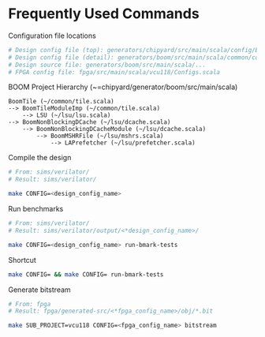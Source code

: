 # Frequently Used Commands

Configuration file locations
```bash
# Design config file (top): generators/chipyard/src/main/scala/config/BoomConfigs.scala
# Design config file (detail): generators/boom/src/main/scala/common/config-mixins.scala
# Design source file: generators/boom/src/main/scala/...
# FPGA config file: fpga/src/main/scala/vcu118/Configs.scala
```

BOOM Project Hierarchy (~=chipyard/generator/boom/src/main/scala)
```
BoomTile (~/common/tile.scala)
--> BoomTileModuleImp (~/common/tile.scala)
    --> LSU (~/lsu/lsu.scala)
--> BoomNonBlockingDCache (~/lsu/dcache.scala)
    --> BoomNonBlockingDCacheModule (~/lsu/dcache.scala)
        --> BoomMSHRFile (~/lsu/mshrs.scala)
            --> LAPrefetcher (~/lsu/prefetcher.scala)
```

Compile the design

```bash
# From: sims/verilator/
# Result: sims/verilator/

make CONFIG=<design_config_name>
```

Run benchmarks

```bash
# From: sims/verilator/
# Result: sims/verilator/output/<*design_config_name>/

make CONFIG=<design_config_name> run-bmark-tests
```

Shortcut
```bash
make CONFIG= && make CONFIG= run-bmark-tests
```

Generate bitstream

```bash
# From: fpga
# Result: fpga/generated-src/<*fpga_config_name>/obj/*.bit

make SUB_PROJECT=vcu118 CONFIG=<fpga_config_name> bitstream
```